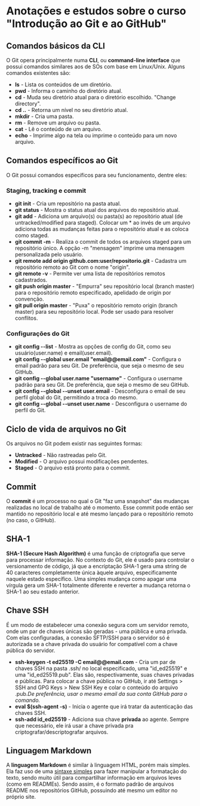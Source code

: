 # Anotações e estudos sobre o curso "Introdução ao Git e ao GitHub"

## Comandos básicos da CLI

O Git opera principalmente numa **CLI**, ou **command-line interface** que possui comandos similares aos de SOs com base em Linux/Unix. Alguns comandos existentes são:

 - **ls** - Lista os conteúdos de um diretório.
 - **pwd** - Informa o caminho do diretório atual.
 - **cd** - Muda seu diretório atual para o diretório escolhido. "Change directory".
 - **cd ..** - Retorna um nível no seu diretório atual.
 - **mkdir** - Cria uma pasta.
 - **rm** - Remove um arquivo ou pasta.
 - **cat** - Lê o conteúdo de um arquivo.
 - **echo** - Imprime algo na tela ou imprime o conteúdo para um novo arquivo.

## Comandos específicos ao Git

O Git possui comandos específicos para seu funcionamento, dentre eles:

### Staging, tracking e commit

 - **git init** - Cria um repositório na pasta atual.
 - **git status** - Mostra o status atual dos arquivos do repositório atual.
 - **git add** - Adiciona um arquivo(s) ou pasta(s) ao repositório atual (de untracked/modified para staged). Colocar um * ao invés de um arquivo adiciona todas as mudanças feitas para o repositório atual e as coloca como staged.
 - **git commit -m** - Realiza o commit de todos os arquivos staged para um repositório único. A opção -m "mensagem" imprime uma mensagem personalizada pelo usuário.
 - **git remote add origin github.com:user/repositorio.git** - Cadastra um repositório remoto ao Git com o nome "origin".
 - **git remote -v** - Permite ver uma lista de repositórios remotos cadastrados.
 - **git push origin master** - "Empurra" seu repositório local (branch master) para o repositório remoto especificado, apelidado de origin por convenção.
 - **git pull origin master** - "Puxa" o repositório remoto origin (branch master) para seu repositório local. Pode ser usado para resolver conflitos.

 ### Configurações do Git

 - **git config --list** - Mostra as opções de config do Git, como seu usuário(user.name) e email(user.email).
 - **git config --global user.email "email@@email.com"** - Configura o email padrão para seu Git. De preferência, que seja o mesmo de seu GitHub.
 - **git config --global user.name "username"** - Configura o username padrão para seu Git. De preferência, que seja o mesmo de seu GitHub.
 - **git config --global --unset user.email** - Desconfigura o email de seu perfil global do Git, permitindo a troca do mesmo.
 - **git config --global --unset user.name** - Desconfigura o username do perfil do Git.


## Ciclo de vida de arquivos no Git

Os arquivos no Git podem existir nas seguintes formas:

 - **Untracked** - Não rastreadas pelo Git.
 - **Modified** - O arquivo possui modificações pendentes.
 - **Staged** - O arquivo está pronto para o commit.

## Commit

O **commit** é um processo no qual o Git "faz uma snapshot" das mudanças realizadas no local de trabalho até o momento. Esse commit pode então ser mantido no repositório local e até mesmo lançado para o repositório remoto (no caso, o GitHub).

## SHA-1

**SHA-1 (Secure Hash Algorithm)** é uma função de criptografia que serve para processar informação. No contexto do Git, ele é usado para controlar o versionamento de código, já que a encriptação SHA-1 gera uma string de 40 caracteres completamente única àquele arquivo, especificamente naquele estado específico. Uma simples mudança como apagar uma vírgula gera um SHA-1 totalmente diferente e reverter a mudança retorna o SHA-1 ao seu estado anterior.

## Chave SSH

É um modo de estabelecer uma conexão segura com um servidor remoto, onde um par de chaves únicas são geradas - uma pública e uma privada. Com elas configuradas, a conexão SFTP/SSH para o servidor só é autorizada se a chave privada do usuário for compatível com a chave pública do servidor.

 - **ssh-keygen -t ed25519 -C email@@email.com** - Cria um par de chaves SSH na pasta .ssh/ no local especificado, uma "id_ed25519" e uma "id_ed25519.pub". Elas são, respectivamente, suas chaves privadas e públicas. Para colocar a chave pública no GitHub, ir até Settings > SSH and GPG Keys > New SSH Key e colar o conteúdo do arquivo .pub.*De preferência, usar o mesmo email da sua conta GitHub para o comando.*
 - **eval $(ssh-agent -s)** - Inicia o agente que irá tratar da autenticação das chaves SSH.
 - **ssh-add id_ed25519** - Adiciona sua chave **privada** ao agente. Sempre que necessário, ele irá usar a chave privada pra criptografar/descriptografar arquivos.

 ## Linguagem Markdown

A **linguagem Markdown** é similar à linguagem HTML, porém mais simples. Ela faz uso de uma [sintaxe simples](https://www.markdownguide.org/basic-syntax) para fazer manipular a formatação do texto, sendo muito útil para compartilhar informação em arquivos leves (como em READMEs). Sendo assim, é o formato padrão de arquivos README nos repositórios GitHub, possuindo até mesmo um editor no próprio site.
